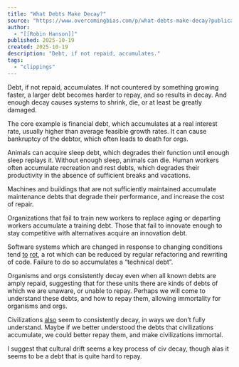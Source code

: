```yaml
---
title: "What Debts Make Decay?"
source: "https://www.overcomingbias.com/p/what-debts-make-decay?publication_id=1245641&post_id=176564290&isFreemail=true&r=7br8e&triedRedirect=true"
author:
  - "[[Robin Hanson]]"
published: 2025-10-19
created: 2025-10-19
description: "Debt, if not repaid, accumulates."
tags:
  - "clippings"
---
```

Debt, if not repaid, accumulates. If not countered by something growing faster, a larger debt becomes harder to repay, and so results in decay. And enough decay causes systems to shrink, die, or at least be greatly damaged.

The core example is financial debt, which accumulates at a real interest rate, usually higher than average feasible growth rates. It can cause bankruptcy of the debtor, which often leads to death for orgs.

Animals can acquire sleep debt, which degrades their function until enough sleep replays it. Without enough sleep, animals can die. Human workers often accumulate recreation and rest debts, which degrades their productivity in the absence of sufficient breaks and vacations.

Machines and buildings that are not sufficiently maintained accumulate maintenance debts that degrade their performance, and increase the cost of repair.

Organizations that fail to train new workers to replace aging or departing workers accumulate a training debt. Those that fail to innovate enough to stay competitive with alternatives acquire an innovation debt.

Software systems which are changed in response to changing conditions tend [to](https://www.overcomingbias.com/p/what-makes-stuff-rothtml) [rot](https://www.overcomingbias.com/p/why-does-software-rothtml), a rot which can be reduced by regular refactoring and rewriting of code. Failure to do so accumulates a “technical debt”.

Organisms and orgs consistently decay even when all known debts are amply repaid, suggesting that for these units there are kinds of debts of which we are unaware, or unable to repay. Perhaps we will come to understand these debts, and how to repay them, allowing immortality for organisms and orgs.

Civilizations [also](https://www.overcomingbias.com/p/this-too-shall-pass) seem to consistently decay, in ways we don’t fully understand. Maybe if we better understood the debts that civilizations accumulate, we could better repay them, and make civilizations immortal.

I suggest that cultural drift seems a key process of civ decay, though alas it seems to be a debt that is quite hard to repay.
